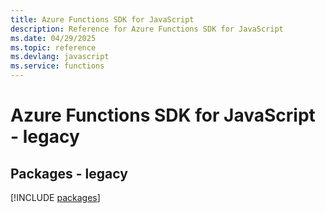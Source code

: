 ```yaml
---
title: Azure Functions SDK for JavaScript
description: Reference for Azure Functions SDK for JavaScript
ms.date: 04/29/2025
ms.topic: reference
ms.devlang: javascript
ms.service: functions
---
```

# Azure Functions SDK for JavaScript - legacy
## Packages - legacy
[!INCLUDE [packages](functions-index.md)]